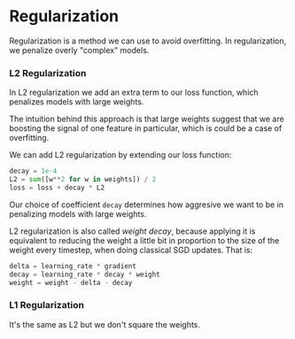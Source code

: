 # Regularization

Regularization is a method we can use to avoid overfitting. In regularization, we penalize overly "complex" models.

### L2 Regularization

In L2 regularization we add an extra term to our loss function, which penalizes models with large weights.

The intuition behind this approach is that large weights suggest that we are boosting the signal of one feature in particular, which is could be a case of overfitting.

We can add L2 regularization by extending our loss function:

```python
decay = 1e-4
L2 = sum([w**2 for w in weights]) / 2
loss = loss + decay * L2
```

Our choice of coefficient `decay` determines how aggresive we want to be in penalizing models with large weights.

L2 regularization is also called _weight decay_, because applying it is equivalent to reducing the weight a little bit in proportion to the size of the weight every timestep, when doing classical SGD updates. That is:

```python
delta = learning_rate * gradient
decay = learning_rate * decay * weight
weight = weight - delta - decay
```

### L1 Regularization

It's the same as L2 but we don't square the weights.
